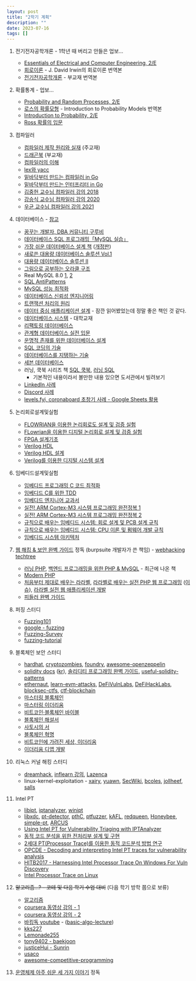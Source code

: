 ```yaml
---
layout: post
title: "2학기 계획"
description: ""
date: 2023-07-16
tags: []
---
```


1. 전기전자공학개론 - 1학년 때 버리고 안들은 업보...
    * <a href="https://www.yes24.com/Product/Goods/110157648">Essentials of Electrical and Computer Engineering, 2/E</a>
    * <a href="https://www.yes24.com/Product/Goods/117723819">회로이론</a> - J. David Irwin의 회로이론 번역본
    * <a href="https://www.yes24.com/Product/Goods/57515440">전기전자공학개론</a> - 부교재 번역본

2. 확률통계 - 업보...
    * <a href="https://www.yes24.com/Product/Goods/4543404">Probability and Random Processes, 2/E</a>
    * <a href="https://www.yes24.com/Product/Goods/24623871">로스의 확률모형</a> - Introduction to Probability Models 번역본
    * <a href="https://www.yes24.com/Product/Goods/3995311">Introduction to Probability, 2/E</a>
    * <a href="https://www.yes24.com/Product/Goods/92133120">Ross 확률의 입문</a>

3. 컴파일러
    * <a href="https://www.yes24.com/Product/Goods/3550566">컴파일러 제작 원리와 실재</a> (주교재)
    * <a href="https://www.yes24.com/Product/Goods/3360617">드래곤북</a> (부교재)
    * <a href="https://www.yes24.com/Product/Goods/89109612">컴파일러의 이해</a>
    * <a href="https://www.yes24.com/Product/Goods/318250">lex와 yacc</a>
    * <a href="https://www.yes24.com/Product/Goods/103099817">밑바닥부터 만드는 컴파일러 in Go</a>
    * <a href="https://www.yes24.com/Product/Goods/103157156">밑바닥부터 만드는 인터프리터 in Go</a>
    * <a href="https://www.youtube.com/playlist?list=PLalDxVXf3NHertbSsvTLOLZz0T3FyCQnI">김중헌 교수님 컴파일러 강의 2018</a>
    * <a href="https://www.youtube.com/playlist?list=PLpyASVLdhVonkzEF6HSPjkTxqe1pCqZ0b">강승식 교수님 컴파일러 강의 2020</a>
    * <a href="https://www.youtube.com/playlist?list=PLlaaKSQo-dsWUHK8QcRtiifJgydOIvWlE">우균 교수님 컴파일러 강의 2021</a>

4. 데이터베이스 - <a href="https://okky.kr/questions/311050">참고</a>
    * <a href="http://www.gurubee.net/bookcafe/vldb1_2st">꿈꾸는 개발자, DBA 커뮤니티 구루비</a>
    * <a href="https://www.yes24.com/Product/Goods/112928072">데이터베이스 SQL 프로그래밍「MySQL 실습」</a>
    * <a href="https://www.yes24.com/Product/goods/12191214">가장 쉬운 데이터베이스 설계 책</a> (<a href="https://www.yes24.com/Product/Goods/69775589">개정판</a>)
    * <a href="https://www.yes24.com/Product/Goods/1820583">새로쓴 대용량 데이터베이스 솔루션 Vol.1</a>
    * <a href="https://www.yes24.com/Product/Goods/14471">대용량 데이터베이스 솔루션 II</a>
    * <a href="https://www.yes24.com/Product/Goods/89595788">그림으로 공부하는 오라클 구조</a>
    * Real MySQL 8.0 <a href="https://www.yes24.com/Product/Goods/103415627">1</a>, <a href="https://www.yes24.com/Product/Goods/103415767">2</a>
    * <a href="https://www.yes24.com/Product/Goods/5269099">SQL AntiPatterns</a>
    * <a href="https://www.yes24.com/Product/Goods/112622445">MySQL 성능 최적화</a>
    * <a href="https://www.yes24.com/Product/Goods/117303857">데이터베이스 신뢰성 엔지니어링</a>
    * <a href="https://www.yes24.com/Product/Goods/6104230">트랜잭션 처리의 원리</a>
    * <a href="https://www.yes24.com/Product/Goods/59566585">데이터 중심 애플리케이션 설계</a> - 잠깐 읽어봤었는데 정말 좋은 책인 것 같다.
    * <a href="https://www.yes24.com/Product/Goods/103156919">데이터베이스 시스템</a> - 대학교재
    * <a href="https://www.yes24.com/Product/Goods/2606054">리팩토링 데이터베이스</a>
    * <a href="https://www.yes24.com/Product/Goods/29343536">관계형 데이터베이스 실전 입문</a>
    * <a href="https://www.yes24.com/Product/Goods/396689">운명적 존재를 위한 데이터베이스 설계</a>
    * <a href="https://www.yes24.com/Product/Goods/56947533">SQL 코딩의 기술</a>
    * <a href="https://www.yes24.com/Product/goods/7957807">데이터베이스를 지탱하는 기술</a>
    * <a href="https://www.yes24.com/Product/Goods/8595403">세븐 데이터베이스</a>
    * 러닝, 쿡북 시리즈 책 <a href="https://www.yes24.com/Product/Goods/106207663">SQL 쿡북</a>, <a href="https://www.yes24.com/Product/Goods/98388711">러닝 SQL</a>
        * 기본적인 내용이라서 볼만한 내용 있으면 도서관에서 빌려보기
    * <a href="https://twitter.com/dylayed/status/1677519072727269376">LinkedIn 사례</a>
    * <a href="https://twitter.com/dylayed/status/1669719195632947202">Discord 사례</a>
    * <a href="https://twitter.com/yjiq150/status/1628169870625095682">levels.fyi, coronaboard 초창기 사례 - Google Sheets 활용</a>

5. 논리회로설계및실험
    * <a href="https://product.kyobobook.co.kr/detail/S000001450919">FLOWRIAN을 이용한 논리회로도 설계 및 검증 실험</a>
    * <a href="https://www.yes24.com/Product/Goods/8810545">FLowrian을 이용한 디지털 논리회로 설계 및 검증 실험</a>
    * <a href="https://www.yes24.com/Product/Goods/117076129">FPGA 설계기초</a>
    * <a href="https://www.yes24.com/Product/Goods/106339543">Verilog HDL</a>
    * <a href="https://www.yes24.com/Product/Goods/119775568">Verilog HDL 설계</a>
    * <a href="https://www.yes24.com/Product/Goods/19841325">Verilog를 이용한 디지털 시스템 설계</a>

6. 임베디드설계및실험
    * <a href="https://www.yes24.com/Product/Goods/2849712">임베디드 프로그래밍 C 코드 최적화</a>
    * <a href="https://www.yes24.com/Product/Goods/8117533">임베디드 C를 위한 TDD</a>
    * <a href="https://www.yes24.com/Product/Goods/91226909">임베디드 엔지니어 교과서</a>
    * <a href="https://www.yes24.com/Product/Goods/4449656">실전! ARM Cortex-M3 시스템 프로그래밍 완전정복 1</a>
    * <a href="https://www.yes24.com/Product/Goods/28279915">실전! ARM Cortex-M3 시스템 프로그래밍 완전정복 2</a>
    * <a href="https://www.yes24.com/Product/Goods/120499380">규칙으로 배우는 임베디드 시스템: 회로 설계 및 PCB 설계 규칙</a>
    * <a href="https://www.yes24.com/Product/Goods/120761468">규칙으로 배우는 임베디드 시스템: CPU 이론 및 펌웨어 개발 규칙</a>
    * <a href="https://www.yes24.com/Product/Goods/71027967">임베디드 시스템 아키텍처</a>

7. <a href="https://www.yes24.com/Product/Goods/14275829">웹 해킹 & 보안 완벽 가이드</a> 정독 (burpsuite 개발자가 쓴 책임) - <a href="https://blog.rubiya.kr/index.php/2019/07/26/webhacking-techtree/">webhacking techtree</a>
    * <a href="https://www.yes24.com/Product/Goods/37882265">러닝 PHP</a>, <a href="https://www.yes24.com/Product/Goods/118203397">백엔드 프로그래밍을 위한 PHP & MySQL</a> - 최근에 나온 책
    * <a href="https://www.yes24.com/Product/Goods/22380599">Modern PHP</a>
    * <a href="https://www.yes24.com/Product/Goods/95757831">처음부터 제대로 배우는 라라벨</a>, <a href="https://www.yes24.com/Product/Goods/33320248">라라벨로 배우는 실전 PHP 웹 프로그래밍</a> (<a href="https://github.com/appkr/l5code/issues/20">이슈</a>), <a href="https://www.yes24.com/Product/Goods/105772857">라라벨 실전 웹 애플리케이션 개발 </a>
    * <a href="https://www.yes24.com/Product/Goods/11006370">피들러 완벽 가이드</a>

8. 퍼징 스터디
    * <a href="https://github.com/antonio-morales/Fuzzing101">Fuzzing101</a>
    * <a href="https://github.com/google/fuzzing">google - fuzzing</a>
    * <a href="https://github.com/SoftSec-KAIST/Fuzzing-Survey">Fuzzing-Survey</a>
    * <a href="https://github.com/liyansong2018/fuzzing-tutorial">fuzzing-tutorial</a>

9. 블록체인 보안 스터디
    * <a href="https://hardhat.org/">hardhat</a>, <a href="https://cryptozombies.io/">cryptozombies</a>, <a href="https://github.com/foundry-rs/foundry">foundry</a>, <a href="https://github.com/OpenZeppelin/awesome-openzeppelin">awesome-openzeppelin</a>
    * <a href="https://docs.soliditylang.org/en/latest/">solidity docs</a> (<a href="https://solidity-kr.readthedocs.io/ko/latest/">kr</a>), <a href="https://www.yes24.com/Product/Goods/111099912">솔리디티 프로그래밍 완벽 가이드</a>, <a href="https://github.com/dragonfly-xyz/useful-solidity-patterns">useful-solidity-patterns</a>
    * <a href="https://ethernaut.openzeppelin.com/">ethernaut</a>, <a href="https://github.com/coinspect/learn-evm-attacks">learn-evm-attacks</a>, <a href="https://github.com/SunWeb3Sec/DeFiVulnLabs">DeFiVulnLabs</a>, <a href="https://github.com/SunWeb3Sec/DeFiHackLabs">DeFiHackLabs</a>, <a href="https://github.com/blockthreat/blocksec-ctfs">blocksec-ctfs</a>, <a href="https://github.com/minaminao/ctf-blockchain">ctf-blockchain</a>
    * <a href="https://www.yes24.com/Product/Goods/119509013">마스터링 블록체인</a>
    * <a href="https://www.yes24.com/Product/Goods/73165236">마스터링 이더리움</a>
    * <a href="https://www.yes24.com/Product/Goods/103557733">비트코인·블록체인 바이블</a>
    * <a href="https://www.yes24.com/Product/Goods/69758354">블록체인 해설서</a>
    * <a href="https://www.yes24.com/Product/Goods/97125552">사토시의 서</a>
    * <a href="https://www.yes24.com/Product/Goods/67567126">블록체인 혁명</a>
    * <a href="https://www.yes24.com/Product/Goods/105660335">비트코인에 가려진 세상, 이더리움</a>
    * <a href="https://www.yes24.com/Product/Goods/90367860">이더리움 디앱 개발</a>

10. 리눅스 커널 해킹 스터디
    * <a href="https://dreamhack.io/">dreamhack</a>, <a href="https://www.inflearn.com/course/%EB%A6%AC%EB%88%85%EC%8A%A4-%EC%BB%A4%EB%84%90-%ED%95%B4%ED%82%B9#curriculum">inflearn 강의</a>, <a href="https://github.com/Lazenca/Kernel-exploit-tech">Lazenca</a>
    * linux-kernel-exploitation - <a href="https://github.com/xairy/linux-kernel-exploitation">xairy</a>, <a href="https://github.com/yuawn/Linux-Kernel-Exploitation">yuawn</a>, <a href="https://github.com/SecWiki/linux-kernel-exploits">SecWiki</a>, <a href="https://github.com/bcoles/kernel-exploits">bcoles</a>, <a href="https://github.com/jollheef/lpe">jollheef</a>, <a href="https://github.com/salls/kernel-exploits">salls</a>

11. Intel PT
    * <a href="https://github.com/intel/libipt">libipt</a>, <a href="https://github.com/ohjeongwook/iptanalyzer">iptanalyzer</a>, <a href="https://github.com/ionescu007/winipt">winipt</a>
    * <a href="https://github.com/nyx-fuzz/libxdc">libxdc</a>, <a href="https://github.com/DProvinciani/pt-detector">pt-detector</a>, <a href="https://github.com/tin-z/pthC">pthC</a>, <a href="https://github.com/hunter-ht-2018/ptfuzzer">ptfuzzer</a>, <a href="https://github.com/RUB-SysSec/kAFL">kAFL</a>, <a href="https://github.com/RUB-SysSec/redqueen">redqueen</a>, <a href="https://github.com/trailofbits/Honeybee">Honeybee</a>, <a href="https://github.com/andikleen/simple-pt">simple-pt</a>, <a href="https://github.com/carter-yagemann/ARCUS">ARCUS</a>
    * <a href="https://darungrim.com/research/2020-05-07-UsingIntelPTForVulnerabilityTriagingWithIPTAnalyzer.html">Using Intel PT for Vulnerability Triaging with IPTAnalyzer</a>
    * <a href="https://koreascience.kr/article/JAKO201925863869119.pdf">동적 코드 분석을 위한 전처리부 설계 및 구현</a>
    * <a href="https://www.dbpia.co.kr/journal/articleDetail?nodeId=NODE10089399">2세대 PT(Processor Trace)를 이용한 동적 코드분석 방법 연구</a>
    * <a href="https://youtu.be/VSGKiguixIo">OPCDE - Decoding and interpreting Intel PT traces for vulnerability analysis</a>
    * <a href="https://youtu.be/r8lzui24Cd">HITB2017 - Harnessing Intel Processor Trace On Windows For Vuln Discovery</a>
    * <a href="https://youtu.be/R0AlpLqhwPQ">Intel Processor Trace on Linux</a>

12. ~~알고리즘...? - 코테 및 다음 학기 수업 대비~~ (다음 학기 방학 쯤으로 보류)
    * <a href="https://www.yes24.com/Product/Goods/67454658">알고리즘</a>
    * <a href="https://www.coursera.org/learn/algorithms-part1">coursera 동영상 강의 - 1</a>
    * <a href="https://www.coursera.org/learn/algorithms-part2">coursera 동영상 강의 - 2</a>
    * <a href="https://www.youtube.com/playlist?list=PLtqbFd2VIQv4O6D6l9HcD732hdrnYb6CY">바킹독 youtube</a> - (<a href="https://github.com/encrypted-def/basic-algo-lecture">basic-algo-lecture</a>)
    * <a href="https://blog.naver.com/kks227/220769859177">kks227</a>
    * <a href="https://00ad-8e71-00ff-055d.tistory.com/3">Lemonade255</a>
    * <a href="https://github.com/tony9402/baekjoon">tony9402 - baekjoon</a>
    * <a href="https://github.com/justiceHui/Sunrin-SHARC">justiceHui - Sunrin</a>
    * <a href="https://usaco.guide/">usaco</a>
    * <a href="https://github.com/lnishan/awesome-competitive-programming">awesome-competitive-programming</a>

13. <a href="https://www.yes24.com/Product/Goods/93738334">운영체제 아주 쉬운 세 가지 이야기</a> 정독
